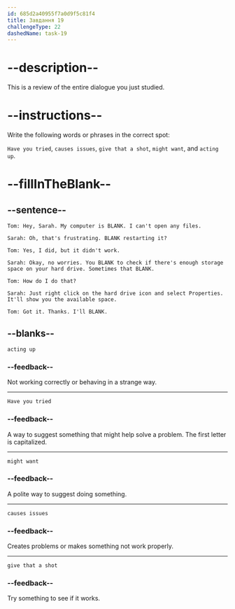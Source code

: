 ```yaml
---
id: 685d2a40955f7a0d9f5c81f4
title: Завдання 19
challengeType: 22
dashedName: task-19
---
```


<!--REVIEW -->

# --description--

This is a review of the entire dialogue you just studied.

# --instructions--

Write the following words or phrases in the correct spot:

`Have you tried`, `causes issues`, `give that a shot`, `might want`, and `acting up`.

# --fillInTheBlank--

## --sentence--

`Tom: Hey, Sarah. My computer is BLANK. I can't open any files.`

`Sarah: Oh, that's frustrating. BLANK restarting it?`

`Tom: Yes, I did, but it didn't work.`

`Sarah: Okay, no worries. You BLANK to check if there's enough storage space on your hard drive. Sometimes that BLANK.`

`Tom: How do I do that?`

`Sarah: Just right click on the hard drive icon and select Properties. It'll show you the available space.`

`Tom: Got it. Thanks. I'll BLANK.`

## --blanks--

`acting up`

### --feedback--

Not working correctly or behaving in a strange way.

---

`Have you tried`

### --feedback--

A way to suggest something that might help solve a problem. The first letter is capitalized.

---

`might want`

### --feedback--

A polite way to suggest doing something.

---

`causes issues`

### --feedback--

Creates problems or makes something not work properly.

---

`give that a shot`

### --feedback--

Try something to see if it works.
